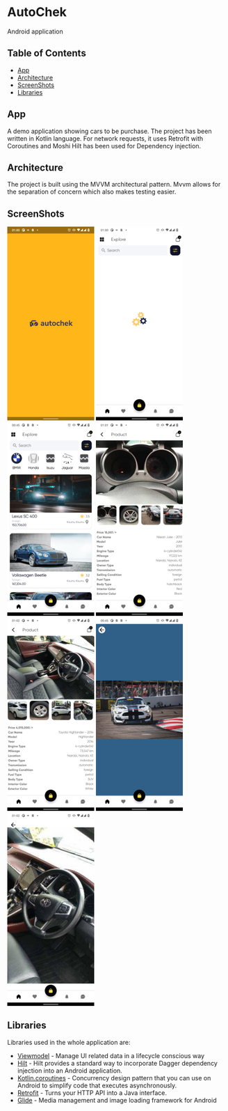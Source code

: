 # AutoChek
Android application


## Table of Contents

- [App](#app)
- [Architecture](#architecture)
- [ScreenShots](#screenshots)
- [Libraries](#libraries)

## App
A demo application showing cars to be purchase.
The project has been written in Kotlin language. For network requests, it uses Retrofit with Coroutines and Moshi 
Hilt has been used for Dependency injection.

## Architecture
The project is built using the MVVM architectural pattern. Mvvm allows for the separation of concern which also makes testing easier.

## ScreenShots
  <img src="art/splash_screen.png" width="200" style="max-width:100%;"> <img src="art/loading_screen.png" width="200" style="max-width:100%;">
  <img src="art/home.png" width="200" style="max-width:100%;"> <img src="art/car_detail.png" width="200" style="max-width:100%;">
  <img src="art/car_details_1.png" width="200" style="max-width:100%;"> <img src="art/image_full_screen.png" width="200" style="max-width:100%;">
  <img src="art/image_full_screen_1.png" width="200" style="max-width:100%;">

## Libraries

Libraries used in the whole application are:

- [Viewmodel](https://developer.android.com/topic/libraries/architecture/viewmodel) - Manage UI related data in a lifecycle conscious way
- [Hilt](https://dagger.dev/hilt/) - Hilt provides a standard way to incorporate Dagger dependency injection into an Android application.
- [Kotlin.coroutines](https://developer.android.com/kotlin/coroutines?gclid=Cj0KCQjw1dGJBhD4ARIsANb6Odld-9wkN4Lkm6UJAvWRshusopwstZH5IXkSLzxv_Q5JYjgjozIywfcaAlS9EALw_wcB&gclsrc=aw.ds) - Concurrency design pattern that you can use on Android to simplify code that executes asynchronously. 
- [Retrofit](https://square.github.io/retrofit/) - Turns your HTTP API into a Java interface.
- [Glide](https://github.com/bumptech/glide) - Media management and image loading framework for Android